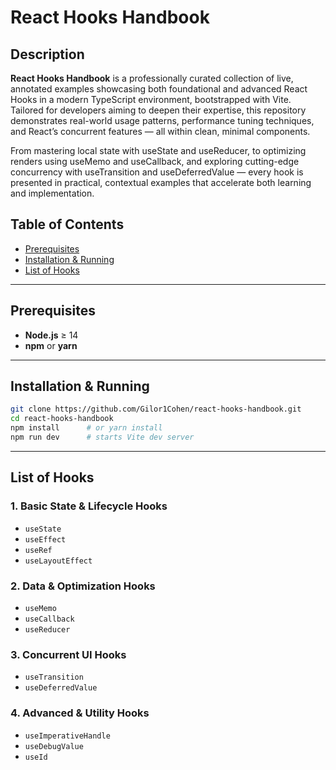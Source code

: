 # React Hooks Handbook

## Description

**React Hooks Handbook** is a professionally curated collection of live, annotated examples showcasing both foundational and advanced React Hooks in a modern TypeScript environment, bootstrapped with Vite.
Tailored for developers aiming to deepen their expertise, this repository demonstrates real-world usage patterns, performance tuning techniques, and React’s concurrent features — all within clean, minimal components.

From mastering local state with useState and useReducer, to optimizing renders using useMemo and useCallback, and exploring cutting-edge concurrency with useTransition and useDeferredValue — every hook is presented in practical, contextual examples that accelerate both learning and implementation.

## Table of Contents

- [Prerequisites](#prerequisites)
- [Installation & Running](#installation--running)
- [List of Hooks](#list-of-hooks)

---

## Prerequisites

- **Node.js** ≥ 14
- **npm** or **yarn**

---

## Installation & Running

```bash
git clone https://github.com/Gilor1Cohen/react-hooks-handbook.git
cd react-hooks-handbook
npm install      # or yarn install
npm run dev      # starts Vite dev server
```

---

## List of Hooks

### 1. Basic State & Lifecycle Hooks

- `useState`
- `useEffect`
- `useRef`
- `useLayoutEffect`

### 2. Data & Optimization Hooks

- `useMemo`
- `useCallback`
- `useReducer`

### 3. Concurrent UI Hooks

- `useTransition`
- `useDeferredValue`

### 4. Advanced & Utility Hooks

- `useImperativeHandle`
- `useDebugValue`
- `useId`

